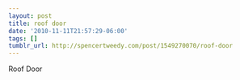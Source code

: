 ```yaml
---
layout: post
title: roof door
date: '2010-11-11T21:57:29-06:00'
tags: []
tumblr_url: http://spencertweedy.com/post/1549270070/roof-door
---
```

Roof Door
